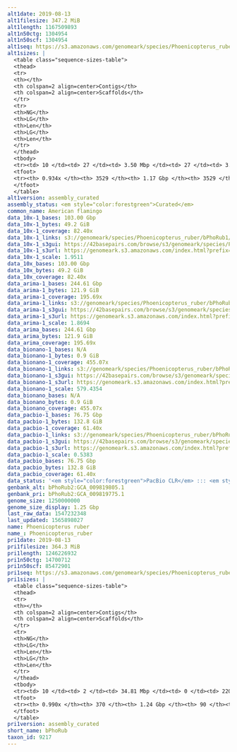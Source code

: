 ```yaml
---
alt1date: 2019-08-13
alt1filesize: 347.2 MiB
alt1length: 1167509893
alt1n50ctg: 1304954
alt1n50scf: 1304954
alt1seq: https://s3.amazonaws.com/genomeark/species/Phoenicopterus_ruber/bPhoRub1/assembly_curated/bPhoRub1.alt.cur.20190813.fasta.gz
alt1sizes: |
  <table class="sequence-sizes-table">
  <thead>
  <tr>
  <th></th>
  <th colspan=2 align=center>Contigs</th>
  <th colspan=2 align=center>Scaffolds</th>
  </tr>
  <tr>
  <th>NG</th>
  <th>LG</th>
  <th>Len</th>
  <th>LG</th>
  <th>Len</th>
  </tr>
  </thead>
  <tbody>
  <tr><td> 10 </td><td> 27 </td><td> 3.50 Mbp </td><td> 27 </td><td> 3.50 Mbp </td></tr>  <tr><td> 20 </td><td> 69 </td><td> 2.67 Mbp </td><td> 69 </td><td> 2.67 Mbp </td></tr>  <tr><td> 30 </td><td> 122 </td><td> 2.11 Mbp </td><td> 122 </td><td> 2.11 Mbp </td></tr>  <tr><td> 40 </td><td> 189 </td><td> 1.68 Mbp </td><td> 189 </td><td> 1.68 Mbp </td></tr>  <tr style="background-color:#cccccc;"><td> 50 </td><td> 274 </td><td> 1.30 Mbp </td><td> 274 </td><td> 1.30 Mbp </td></tr>  <tr><td> 60 </td><td> 382 </td><td> 1.02 Mbp </td><td> 382 </td><td> 1.02 Mbp </td></tr>  <tr><td> 70 </td><td> 534 </td><td> 0.65 Mbp </td><td> 534 </td><td> 0.65 Mbp </td></tr>  <tr><td> 80 </td><td> 809 </td><td> 308.95 Kbp </td><td> 809 </td><td> 308.95 Kbp </td></tr>  <tr><td> 90 </td><td> 2014 </td><td> 46.63 Kbp </td><td> 2014 </td><td> 46.63 Kbp </td></tr>  <tr><td> 100 </td><td> 0 </td><td>  </td><td> 0 </td><td>  </td></tr>  </tbody>
  <tfoot>
  <tr><th> 0.934x </th><th> 3529 </th><th> 1.17 Gbp </th><th> 3529 </th><th> 1.17 Gbp </th></tr>
  </tfoot>
  </table>
alt1version: assembly_curated
assembly_status: <em style="color:forestgreen">Curated</em>
common_name: American flamingo
data_10x-1_bases: 103.00 Gbp
data_10x-1_bytes: 49.2 GiB
data_10x-1_coverage: 82.40x
data_10x-1_links: s3://genomeark/species/Phoenicopterus_ruber/bPhoRub1/genomic_data/10x/<br>
data_10x-1_s3gui: https://42basepairs.com/browse/s3/genomeark/species/Phoenicopterus_ruber/bPhoRub1/genomic_data/10x/
data_10x-1_s3url: https://genomeark.s3.amazonaws.com/index.html?prefix=species/Phoenicopterus_ruber/bPhoRub1/genomic_data/10x/
data_10x-1_scale: 1.9511
data_10x_bases: 103.00 Gbp
data_10x_bytes: 49.2 GiB
data_10x_coverage: 82.40x
data_arima-1_bases: 244.61 Gbp
data_arima-1_bytes: 121.9 GiB
data_arima-1_coverage: 195.69x
data_arima-1_links: s3://genomeark/species/Phoenicopterus_ruber/bPhoRub1/genomic_data/arima/<br>
data_arima-1_s3gui: https://42basepairs.com/browse/s3/genomeark/species/Phoenicopterus_ruber/bPhoRub1/genomic_data/arima/
data_arima-1_s3url: https://genomeark.s3.amazonaws.com/index.html?prefix=species/Phoenicopterus_ruber/bPhoRub1/genomic_data/arima/
data_arima-1_scale: 1.8694
data_arima_bases: 244.61 Gbp
data_arima_bytes: 121.9 GiB
data_arima_coverage: 195.69x
data_bionano-1_bases: N/A
data_bionano-1_bytes: 0.9 GiB
data_bionano-1_coverage: 455.07x
data_bionano-1_links: s3://genomeark/species/Phoenicopterus_ruber/bPhoRub1/genomic_data/bionano/<br>
data_bionano-1_s3gui: https://42basepairs.com/browse/s3/genomeark/species/Phoenicopterus_ruber/bPhoRub1/genomic_data/bionano/
data_bionano-1_s3url: https://genomeark.s3.amazonaws.com/index.html?prefix=species/Phoenicopterus_ruber/bPhoRub1/genomic_data/bionano/
data_bionano-1_scale: 579.4354
data_bionano_bases: N/A
data_bionano_bytes: 0.9 GiB
data_bionano_coverage: 455.07x
data_pacbio-1_bases: 76.75 Gbp
data_pacbio-1_bytes: 132.8 GiB
data_pacbio-1_coverage: 61.40x
data_pacbio-1_links: s3://genomeark/species/Phoenicopterus_ruber/bPhoRub1/genomic_data/pacbio/<br>
data_pacbio-1_s3gui: https://42basepairs.com/browse/s3/genomeark/species/Phoenicopterus_ruber/bPhoRub1/genomic_data/pacbio/
data_pacbio-1_s3url: https://genomeark.s3.amazonaws.com/index.html?prefix=species/Phoenicopterus_ruber/bPhoRub1/genomic_data/pacbio/
data_pacbio-1_scale: 0.5383
data_pacbio_bases: 76.75 Gbp
data_pacbio_bytes: 132.8 GiB
data_pacbio_coverage: 61.40x
data_status: '<em style="color:forestgreen">PacBio CLR</em> ::: <em style="color:forestgreen">10x</em> ::: <em style="color:forestgreen">Arima</em>'
genbank_alt: bPhoRub2:GCA_009819805.1
genbank_pri: bPhoRub2:GCA_009819775.1
genome_size: 1250000000
genome_size_display: 1.25 Gbp
last_raw_data: 1547232348
last_updated: 1565898027
name: Phoenicopterus ruber
name_: Phoenicopterus_ruber
pri1date: 2019-08-13
pri1filesize: 364.3 MiB
pri1length: 1246226932
pri1n50ctg: 14700712
pri1n50scf: 85472901
pri1seq: https://s3.amazonaws.com/genomeark/species/Phoenicopterus_ruber/bPhoRub1/assembly_curated/bPhoRub1.pri.cur.20190813.fasta.gz
pri1sizes: |
  <table class="sequence-sizes-table">
  <thead>
  <tr>
  <th></th>
  <th colspan=2 align=center>Contigs</th>
  <th colspan=2 align=center>Scaffolds</th>
  </tr>
  <tr>
  <th>NG</th>
  <th>LG</th>
  <th>Len</th>
  <th>LG</th>
  <th>Len</th>
  </tr>
  </thead>
  <tbody>
  <tr><td> 10 </td><td> 2 </td><td> 34.81 Mbp </td><td> 0 </td><td> 220.92 Mbp </td></tr>  <tr><td> 20 </td><td> 6 </td><td> 28.88 Mbp </td><td> 1 </td><td> 171.13 Mbp </td></tr>  <tr><td> 30 </td><td> 11 </td><td> 20.53 Mbp </td><td> 1 </td><td> 171.13 Mbp </td></tr>  <tr><td> 40 </td><td> 18 </td><td> 17.49 Mbp </td><td> 2 </td><td> 128.78 Mbp </td></tr>  <tr style="background-color:#cccccc;"><td> 50 </td><td> 25 </td><td style="background-color:#88ff88;"> 14.70 Mbp </td><td> 4 </td><td style="background-color:#88ff88;"> 85.47 Mbp </td></tr>  <tr><td> 60 </td><td> 35 </td><td> 11.73 Mbp </td><td> 5 </td><td> 72.97 Mbp </td></tr>  <tr><td> 70 </td><td> 48 </td><td> 8.36 Mbp </td><td> 8 </td><td> 36.88 Mbp </td></tr>  <tr><td> 80 </td><td> 65 </td><td> 5.45 Mbp </td><td> 12 </td><td> 25.17 Mbp </td></tr>  <tr><td> 90 </td><td> 100 </td><td> 2.07 Mbp </td><td> 18 </td><td> 17.03 Mbp </td></tr>  <tr><td> 100 </td><td> 0 </td><td>  </td><td> 0 </td><td>  </td></tr>  </tbody>
  <tfoot>
  <tr><th> 0.990x </th><th> 370 </th><th> 1.24 Gbp </th><th> 90 </th><th> 1.25 Gbp </th></tr>
  </tfoot>
  </table>
pri1version: assembly_curated
short_name: bPhoRub
taxon_id: 9217
---
```


